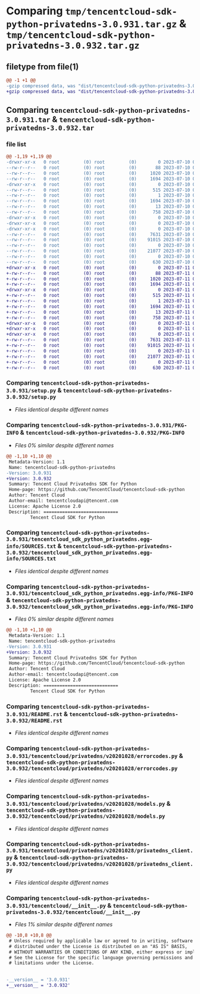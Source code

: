 # Comparing `tmp/tencentcloud-sdk-python-privatedns-3.0.931.tar.gz` & `tmp/tencentcloud-sdk-python-privatedns-3.0.932.tar.gz`

## filetype from file(1)

```diff
@@ -1 +1 @@
-gzip compressed data, was "dist/tencentcloud-sdk-python-privatedns-3.0.931.tar", last modified: Mon Jul 10 00:48:50 2023, max compression
+gzip compressed data, was "dist/tencentcloud-sdk-python-privatedns-3.0.932.tar", last modified: Tue Jul 11 00:54:17 2023, max compression
```

## Comparing `tencentcloud-sdk-python-privatedns-3.0.931.tar` & `tencentcloud-sdk-python-privatedns-3.0.932.tar`

### file list

```diff
@@ -1,19 +1,19 @@
-drwxr-xr-x   0 root         (0) root         (0)        0 2023-07-10 00:48:50.000000 tencentcloud-sdk-python-privatedns-3.0.931/
--rw-r--r--   0 root         (0) root         (0)       88 2023-07-10 00:48:50.000000 tencentcloud-sdk-python-privatedns-3.0.931/setup.cfg
--rw-r--r--   0 root         (0) root         (0)     1020 2023-07-10 00:48:49.000000 tencentcloud-sdk-python-privatedns-3.0.931/setup.py
--rw-r--r--   0 root         (0) root         (0)     1694 2023-07-10 00:48:50.000000 tencentcloud-sdk-python-privatedns-3.0.931/PKG-INFO
-drwxr-xr-x   0 root         (0) root         (0)        0 2023-07-10 00:48:50.000000 tencentcloud-sdk-python-privatedns-3.0.931/tencentcloud_sdk_python_privatedns.egg-info/
--rw-r--r--   0 root         (0) root         (0)      515 2023-07-10 00:48:50.000000 tencentcloud-sdk-python-privatedns-3.0.931/tencentcloud_sdk_python_privatedns.egg-info/SOURCES.txt
--rw-r--r--   0 root         (0) root         (0)        1 2023-07-10 00:48:50.000000 tencentcloud-sdk-python-privatedns-3.0.931/tencentcloud_sdk_python_privatedns.egg-info/dependency_links.txt
--rw-r--r--   0 root         (0) root         (0)     1694 2023-07-10 00:48:50.000000 tencentcloud-sdk-python-privatedns-3.0.931/tencentcloud_sdk_python_privatedns.egg-info/PKG-INFO
--rw-r--r--   0 root         (0) root         (0)       13 2023-07-10 00:48:50.000000 tencentcloud-sdk-python-privatedns-3.0.931/tencentcloud_sdk_python_privatedns.egg-info/top_level.txt
--rw-r--r--   0 root         (0) root         (0)      758 2023-07-10 00:48:49.000000 tencentcloud-sdk-python-privatedns-3.0.931/README.rst
-drwxr-xr-x   0 root         (0) root         (0)        0 2023-07-10 00:48:50.000000 tencentcloud-sdk-python-privatedns-3.0.931/tencentcloud/
-drwxr-xr-x   0 root         (0) root         (0)        0 2023-07-10 00:48:50.000000 tencentcloud-sdk-python-privatedns-3.0.931/tencentcloud/privatedns/
-drwxr-xr-x   0 root         (0) root         (0)        0 2023-07-10 00:48:50.000000 tencentcloud-sdk-python-privatedns-3.0.931/tencentcloud/privatedns/v20201028/
--rw-r--r--   0 root         (0) root         (0)     7631 2023-07-10 00:48:49.000000 tencentcloud-sdk-python-privatedns-3.0.931/tencentcloud/privatedns/v20201028/errorcodes.py
--rw-r--r--   0 root         (0) root         (0)    91015 2023-07-10 00:48:49.000000 tencentcloud-sdk-python-privatedns-3.0.931/tencentcloud/privatedns/v20201028/models.py
--rw-r--r--   0 root         (0) root         (0)        0 2023-07-10 00:48:49.000000 tencentcloud-sdk-python-privatedns-3.0.931/tencentcloud/privatedns/v20201028/__init__.py
--rw-r--r--   0 root         (0) root         (0)    21077 2023-07-10 00:48:49.000000 tencentcloud-sdk-python-privatedns-3.0.931/tencentcloud/privatedns/v20201028/privatedns_client.py
--rw-r--r--   0 root         (0) root         (0)        0 2023-07-10 00:48:49.000000 tencentcloud-sdk-python-privatedns-3.0.931/tencentcloud/privatedns/__init__.py
--rw-r--r--   0 root         (0) root         (0)      630 2023-07-10 00:48:49.000000 tencentcloud-sdk-python-privatedns-3.0.931/tencentcloud/__init__.py
+drwxr-xr-x   0 root         (0) root         (0)        0 2023-07-11 00:54:17.000000 tencentcloud-sdk-python-privatedns-3.0.932/
+-rw-r--r--   0 root         (0) root         (0)       88 2023-07-11 00:54:17.000000 tencentcloud-sdk-python-privatedns-3.0.932/setup.cfg
+-rw-r--r--   0 root         (0) root         (0)     1020 2023-07-11 00:54:16.000000 tencentcloud-sdk-python-privatedns-3.0.932/setup.py
+-rw-r--r--   0 root         (0) root         (0)     1694 2023-07-11 00:54:17.000000 tencentcloud-sdk-python-privatedns-3.0.932/PKG-INFO
+drwxr-xr-x   0 root         (0) root         (0)        0 2023-07-11 00:54:17.000000 tencentcloud-sdk-python-privatedns-3.0.932/tencentcloud_sdk_python_privatedns.egg-info/
+-rw-r--r--   0 root         (0) root         (0)      515 2023-07-11 00:54:17.000000 tencentcloud-sdk-python-privatedns-3.0.932/tencentcloud_sdk_python_privatedns.egg-info/SOURCES.txt
+-rw-r--r--   0 root         (0) root         (0)        1 2023-07-11 00:54:17.000000 tencentcloud-sdk-python-privatedns-3.0.932/tencentcloud_sdk_python_privatedns.egg-info/dependency_links.txt
+-rw-r--r--   0 root         (0) root         (0)     1694 2023-07-11 00:54:17.000000 tencentcloud-sdk-python-privatedns-3.0.932/tencentcloud_sdk_python_privatedns.egg-info/PKG-INFO
+-rw-r--r--   0 root         (0) root         (0)       13 2023-07-11 00:54:17.000000 tencentcloud-sdk-python-privatedns-3.0.932/tencentcloud_sdk_python_privatedns.egg-info/top_level.txt
+-rw-r--r--   0 root         (0) root         (0)      758 2023-07-11 00:54:16.000000 tencentcloud-sdk-python-privatedns-3.0.932/README.rst
+drwxr-xr-x   0 root         (0) root         (0)        0 2023-07-11 00:54:17.000000 tencentcloud-sdk-python-privatedns-3.0.932/tencentcloud/
+drwxr-xr-x   0 root         (0) root         (0)        0 2023-07-11 00:54:17.000000 tencentcloud-sdk-python-privatedns-3.0.932/tencentcloud/privatedns/
+drwxr-xr-x   0 root         (0) root         (0)        0 2023-07-11 00:54:17.000000 tencentcloud-sdk-python-privatedns-3.0.932/tencentcloud/privatedns/v20201028/
+-rw-r--r--   0 root         (0) root         (0)     7631 2023-07-11 00:54:16.000000 tencentcloud-sdk-python-privatedns-3.0.932/tencentcloud/privatedns/v20201028/errorcodes.py
+-rw-r--r--   0 root         (0) root         (0)    91015 2023-07-11 00:54:16.000000 tencentcloud-sdk-python-privatedns-3.0.932/tencentcloud/privatedns/v20201028/models.py
+-rw-r--r--   0 root         (0) root         (0)        0 2023-07-11 00:54:16.000000 tencentcloud-sdk-python-privatedns-3.0.932/tencentcloud/privatedns/v20201028/__init__.py
+-rw-r--r--   0 root         (0) root         (0)    21077 2023-07-11 00:54:16.000000 tencentcloud-sdk-python-privatedns-3.0.932/tencentcloud/privatedns/v20201028/privatedns_client.py
+-rw-r--r--   0 root         (0) root         (0)        0 2023-07-11 00:54:16.000000 tencentcloud-sdk-python-privatedns-3.0.932/tencentcloud/privatedns/__init__.py
+-rw-r--r--   0 root         (0) root         (0)      630 2023-07-11 00:54:16.000000 tencentcloud-sdk-python-privatedns-3.0.932/tencentcloud/__init__.py
```

### Comparing `tencentcloud-sdk-python-privatedns-3.0.931/setup.py` & `tencentcloud-sdk-python-privatedns-3.0.932/setup.py`

 * *Files identical despite different names*

### Comparing `tencentcloud-sdk-python-privatedns-3.0.931/PKG-INFO` & `tencentcloud-sdk-python-privatedns-3.0.932/PKG-INFO`

 * *Files 0% similar despite different names*

```diff
@@ -1,10 +1,10 @@
 Metadata-Version: 1.1
 Name: tencentcloud-sdk-python-privatedns
-Version: 3.0.931
+Version: 3.0.932
 Summary: Tencent Cloud Privatedns SDK for Python
 Home-page: https://github.com/TencentCloud/tencentcloud-sdk-python
 Author: Tencent Cloud
 Author-email: tencentcloudapi@tencent.com
 License: Apache License 2.0
 Description: ============================
         Tencent Cloud SDK for Python
```

### Comparing `tencentcloud-sdk-python-privatedns-3.0.931/tencentcloud_sdk_python_privatedns.egg-info/SOURCES.txt` & `tencentcloud-sdk-python-privatedns-3.0.932/tencentcloud_sdk_python_privatedns.egg-info/SOURCES.txt`

 * *Files identical despite different names*

### Comparing `tencentcloud-sdk-python-privatedns-3.0.931/tencentcloud_sdk_python_privatedns.egg-info/PKG-INFO` & `tencentcloud-sdk-python-privatedns-3.0.932/tencentcloud_sdk_python_privatedns.egg-info/PKG-INFO`

 * *Files 0% similar despite different names*

```diff
@@ -1,10 +1,10 @@
 Metadata-Version: 1.1
 Name: tencentcloud-sdk-python-privatedns
-Version: 3.0.931
+Version: 3.0.932
 Summary: Tencent Cloud Privatedns SDK for Python
 Home-page: https://github.com/TencentCloud/tencentcloud-sdk-python
 Author: Tencent Cloud
 Author-email: tencentcloudapi@tencent.com
 License: Apache License 2.0
 Description: ============================
         Tencent Cloud SDK for Python
```

### Comparing `tencentcloud-sdk-python-privatedns-3.0.931/README.rst` & `tencentcloud-sdk-python-privatedns-3.0.932/README.rst`

 * *Files identical despite different names*

### Comparing `tencentcloud-sdk-python-privatedns-3.0.931/tencentcloud/privatedns/v20201028/errorcodes.py` & `tencentcloud-sdk-python-privatedns-3.0.932/tencentcloud/privatedns/v20201028/errorcodes.py`

 * *Files identical despite different names*

### Comparing `tencentcloud-sdk-python-privatedns-3.0.931/tencentcloud/privatedns/v20201028/models.py` & `tencentcloud-sdk-python-privatedns-3.0.932/tencentcloud/privatedns/v20201028/models.py`

 * *Files identical despite different names*

### Comparing `tencentcloud-sdk-python-privatedns-3.0.931/tencentcloud/privatedns/v20201028/privatedns_client.py` & `tencentcloud-sdk-python-privatedns-3.0.932/tencentcloud/privatedns/v20201028/privatedns_client.py`

 * *Files identical despite different names*

### Comparing `tencentcloud-sdk-python-privatedns-3.0.931/tencentcloud/__init__.py` & `tencentcloud-sdk-python-privatedns-3.0.932/tencentcloud/__init__.py`

 * *Files 1% similar despite different names*

```diff
@@ -10,8 +10,8 @@
 # Unless required by applicable law or agreed to in writing, software
 # distributed under the License is distributed on an "AS IS" BASIS,
 # WITHOUT WARRANTIES OR CONDITIONS OF ANY KIND, either express or implied.
 # See the License for the specific language governing permissions and
 # limitations under the License.
 
 
-__version__ = '3.0.931'
+__version__ = '3.0.932'
```

